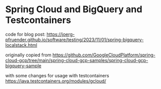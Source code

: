 # Spring Cloud and BigQuery and Testcontainers

code for blog post:
https://joerg-pfruender.github.io/software/testing/2023/11/01/spring-bigquery-localstack.html

originally copied from
https://github.com/GoogleCloudPlatform/spring-cloud-gcp/tree/main/spring-cloud-gcp-samples/spring-cloud-gcp-bigquery-sample

with some changes for usage with testcontainers
https://java.testcontainers.org/modules/gcloud/